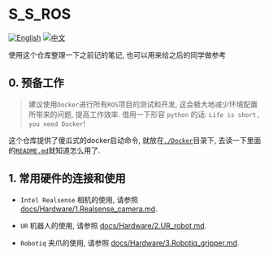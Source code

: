 # S_S_ROS

[![English](https://img.shields.io/badge/README-English-blue)](README_en.md)
[![中文](https://img.shields.io/badge/README-中文-orange)](README.md)

使用这个仓库整理一下之前记的笔记, 也可以用来给之后的同学做参考

## 0. 预备工作
> 建议使用`Docker`进行所有`ROS`项目的测试和开发, 这会极大地减少环境配置所带来的问题, 提高工作效率. 借用一下形容 `python` 的话:
> `Life is short, you need Docker`!

这个仓库提供了傻瓜式的docker启动命令, 就放在[`./Docker`](Docker)目录下, 去读一下里面的[`README.md`](Docker/README.md)就知道怎么用了.

## 1. 常用硬件的连接和使用

- `Intel Realsense` 相机的使用, 请参照 [docs/Hardware/1.Realsense_camera.md](docs/Hardware/1.Realsense_camera.md).

- `UR` 机器人的使用, 请参照 [docs/Hardware/2.UR_robot.md](docs/Hardware/2.UR_robot.md).

- `Robotiq` 夹爪的使用, 请参照 [docs/Hardware/3.Robotiq_gripper.md](docs/Hardware/3.Robotiq_gripper.md).